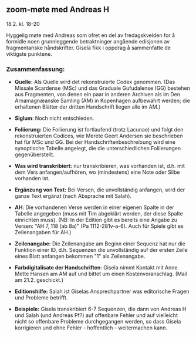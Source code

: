 ## zoom-møte med Andreas H

18.2. kl. 18-20

Hyggelig møte med Andreas som ofret en del av fredagskvelden for å formidle noen grunnleggende betraktninger angående edisjonen av fragmentariske håndskrifter. Gisela fikk i oppdrag å sammenfatte de viktigste punktene.

### Zusammenfassung:

- <b>Quelle:</b> Als Quelle wird det rekonstruierte Codex genommen.  (Das Missale Scardense (MSc) und das Graduale Gufudalense (GG) bestehen aus Fragmenten, von denen ein paar in anderen Archiven als im Den Arnamagnæanske Samling (AM) in Kopenhagen aufbewahrt werden; die erhaltenen Blätter der dritten Handschrift liegen alle im AM.)

- <b>Siglum</b>: Noch nicht entschieden.

- <b>Foliierung:</b> Die Foliierung ist fortlaufend (trotz Lacunae) und folgt den rekonstruierten Codices, wie Merete Geert Andersen sie beschrieben hat für MSc und GG.  Bei der Handschriftenbeschreibung wird eine synoptische Tabelle angelegt, die die unterschiedlichen Foliierungen gegenüberstellt.

- <b>Was wird transkribiert:</b> nur transkribieren, was vorhanden ist, d.h. mit dem Vers anfangen/aufhören, wo (mindestens) eine Note oder Silbe vorhanden ist.

- <b>Ergänzung von Text:</b> Bei Versen, die unvollständig anfangen, wird der ganze Text ergänzt (nach Absprache mit Salah).

- <b>AH</b>: Die vorhandenen Verse werden in einer eigenen Spalte in der Tabelle angegeben (muss mit Tim abgeklärt werden, der diese Spalte einrichten muss).  (NB: In der Edition gibt es bereits eine Angabe zu Versen: "AH 7, 118 (ab 8a)" (Pa 1112-281v-a-6). Auch für Spiele gibt es Zeilenangaben für AH.)

- <b>Zeilenangabe:</b> Die Zeilenangabe am Beginn einer Sequenz hat nur die Funktion einer ID, d.h. Sequenzen die unvollständig auf der ersten Zeile eines Blatt anfangen bekommen "1" als Zeilenangabe.

- <b>Farbdigitalisate der Handschriften</b>: Gisela nimmt Kontakt mit Anne Mette Hansen am AM auf und bittet um einen Kostenvoranschlag. (Mail am 21.2. geschickt.)

- <b>Editionshilfe:</b> Salah ist Giselas Ansprechpartner was editorische Fragen und Probleme betrifft.

- <b>Beispiele:</b> Gisela transkribiert 6-7 Sequenzen, die dann von Andreas H und Salah (und Andreas Pf?) auf offenbare Fehler und auf vielleicht nicht so offenbare Probleme durchgegangen werden, so dass Gisela korrigieren und ohne Fehler - hoffentlich - weitermachen kann.
